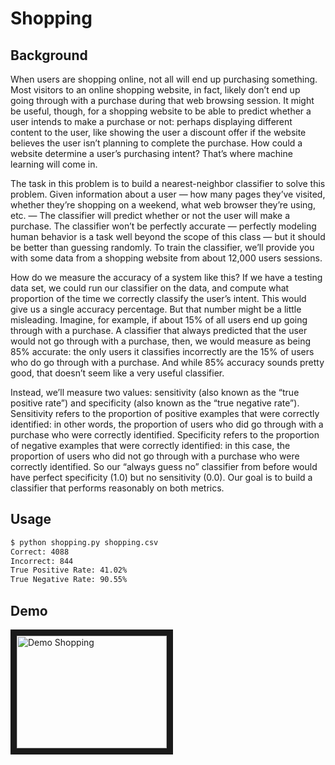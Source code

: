 # Shopping

## Background

When users are shopping online, not all will end up purchasing something. Most visitors to an online
shopping website, in fact, likely don’t end up going through with a purchase during that web browsing
session. It might be useful, though, for a shopping website to be able to predict whether a user intends
to make a purchase or not: perhaps displaying different content to the user, like showing the user a discount
offer if the website believes the user isn’t planning to complete the purchase. How could a website determine a
user’s purchasing intent? That’s where machine learning will come in.

The task in this problem is to build a nearest-neighbor classifier to solve this problem. Given information about
a user — how many pages they’ve visited, whether they’re shopping on a weekend, what web browser they’re using, etc.
— The classifier will predict whether or not the user will make a purchase. The classifier won’t be perfectly accurate —
perfectly modeling human behavior is a task well beyond the scope of this class —
but it should be better than guessing randomly. To train the classifier, we’ll provide you with some data from a
shopping website from about 12,000 users sessions.

How do we measure the accuracy of a system like this? If we have a testing data set, we could run our classifier on
the data, and compute what proportion of the time we correctly classify the user’s intent. This would give us a
single accuracy percentage. But that number might be a little misleading. Imagine, for example, if about 15% of
all users end up going through with a purchase. A classifier that always predicted that the user would not go through
with a purchase, then, we would measure as being 85% accurate: the only users it classifies incorrectly are the 15%
of users who do go through with a purchase. And while 85% accuracy sounds pretty good, that doesn’t seem like a very useful classifier.

Instead, we’ll measure two values: sensitivity (also known as the “true positive rate”) and specificity
(also known as the “true negative rate”). Sensitivity refers to the proportion of positive examples that
were correctly identified: in other words, the proportion of users who did go through with a purchase who
were correctly identified. Specificity refers to the proportion of negative examples that were correctly
identified: in this case, the proportion of users who did not go through with a purchase who were correctly
identified. So our “always guess no” classifier from before would have perfect specificity (1.0) but no
sensitivity (0.0). Our goal is to build a classifier that performs reasonably on both metrics.

## Usage

```bash
$ python shopping.py shopping.csv
Correct: 4088
Incorrect: 844
True Positive Rate: 41.02%
True Negative Rate: 90.55%
```

## Demo

<a href="http://www.youtube.com/watch?feature=player_embedded&v=jburuBa4FXI
" target="_blank"><img src="http://img.youtube.com/vi/jburuBa4FXI/0.jpg"
alt="Demo Shopping" width="240" height="180" border="10" /></a>
